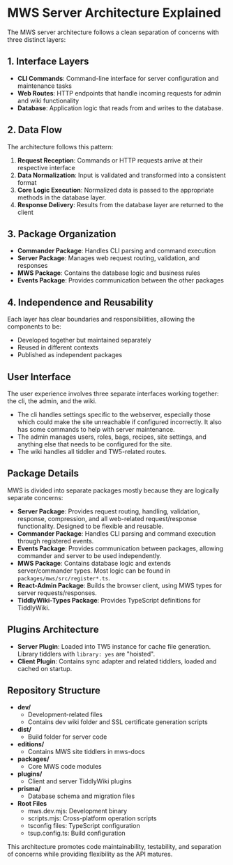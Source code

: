 # MWS Server Architecture Explained

The MWS server architecture follows a clean separation of concerns with three distinct layers:

## 1. Interface Layers
- **CLI Commands**: Command-line interface for server configuration and maintenance tasks
- **Web Routes**: HTTP endpoints that handle incoming requests for admin and wiki functionality
- **Database**: Application logic that reads from and writes to the database. 

## 2. Data Flow
The architecture follows this pattern:
1. **Request Reception**: Commands or HTTP requests arrive at their respective interface
2. **Data Normalization**: Input is validated and transformed into a consistent format
3. **Core Logic Execution**: Normalized data is passed to the appropriate methods in the database layer.
4. **Response Delivery**: Results from the database layer are returned to the client

## 3. Package Organization
- **Commander Package**: Handles CLI parsing and command execution
- **Server Package**: Manages web request routing, validation, and responses
- **MWS Package**: Contains the database logic and business rules
- **Events Package**: Provides communication between the other packages

## 4. Independence and Reusability
Each layer has clear boundaries and responsibilities, allowing the components to be:
- Developed together but maintained separately
- Reused in different contexts
- Published as independent packages

## User Interface

The user experience involves three separate interfaces working together: the cli, the admin, and the wiki. 

- The cli handles settings specific to the webserver, especially those which could make the site unreachable if configured incorrectly. It also has some commands to help with server maintenance. 
- The admin manages users, roles, bags, recipes, site settings, and anything else that needs to be configured for the site. 
- The wiki handles all tiddler and TW5-related routes. 

## Package Details

MWS is divided into separate packages mostly because they are logically separate concerns:

- **Server Package**: Provides request routing, handling, validation, response, compression, and all web-related request/response functionality. Designed to be flexible and reusable.
- **Commander Package**: Handles CLI parsing and command execution through registered events.
- **Events Package**: Provides communication between packages, allowing commander and server to be used independently.
- **MWS Package**: Contains database logic and extends server/commander types. Most logic can be found in `packages/mws/src/register*.ts`.
- **React-Admin Package**: Builds the browser client, using MWS types for server requests/responses.
- **TiddlyWiki-Types Package**: Provides TypeScript definitions for TiddlyWiki.

## Plugins Architecture

- **Server Plugin**: Loaded into TW5 instance for cache file generation. Library tiddlers with `library: yes` are "hoisted".
- **Client Plugin**: Contains sync adapter and related tiddlers, loaded and cached on startup.

## Repository Structure

- **dev/**
  - Development-related files
  - Contains dev wiki folder and SSL certificate generation scripts
- **dist/**
  - Build folder for server code
- **editions/**
  - Contains MWS site tiddlers in mws-docs
- **packages/**
  - Core MWS code modules
- **plugins/**
  - Client and server TiddlyWiki plugins
- **prisma/**
  - Database schema and migration files
- **Root Files**
  - mws.dev.mjs: Development binary
  - scripts.mjs: Cross-platform operation scripts
  - tsconfig files: TypeScript configuration
  - tsup.config.ts: Build configuration

This architecture promotes code maintainability, testability, and separation of concerns while providing flexibility as the API matures.

